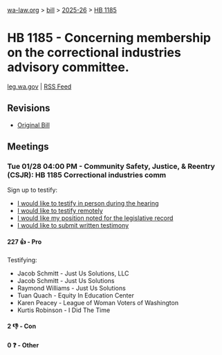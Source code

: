 [wa-law.org](/) > [bill](/bill/) > [2025-26](/bill/2025-26/) > [HB 1185](/bill/2025-26/hb/1185/)

# HB 1185 - Concerning membership on the correctional industries advisory committee.
[leg.wa.gov](https://app.leg.wa.gov/billsummary?BillNumber=1185&Year=2025&Initiative=false) | [RSS Feed](./rss.xml)

## Revisions
* [Original Bill](1/)

## Meetings
### Tue 01/28 04:00 PM - Community Safety, Justice, & Reentry (CSJR): HB 1185 Correctional industries comm
Sign up to testify:
* [I would like to testify in person during the hearing](https://app.leg.wa.gov/csi/Testifier/Add?chamber=House&mId=32554&aId=161956&caId=25103&tId=1)
* [I would like to testify remotely](https://app.leg.wa.gov/csi/Testifier/Add?chamber=House&mId=32554&aId=161956&caId=25103&tId=2)
* [I would like my position noted for the legislative record](https://app.leg.wa.gov/csi/Testifier/Add?chamber=House&mId=32554&aId=161956&caId=25103&tId=3)
* [I would like to submit written testimony](https://app.leg.wa.gov/csi/Testifier/Add?chamber=House&mId=32554&aId=161956&caId=25103&tId=4)

#### 227 👍 - Pro
Testifying:
* Jacob Schmitt - Just Us Solutions, LLC
* Jacob Schmitt - Just Us Solutions
* Raymond Williams - Just Us Solutions
* Tuan Quach - Equity In Education Center
* Karen Peacey - League of Woman Voters of Washington
* Kurtis Robinson - I Did The Time

#### 2 👎 - Con

#### 0 ❓ - Other
